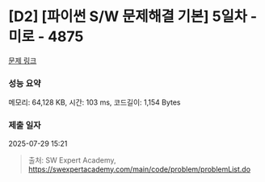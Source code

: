 # [D2] [파이썬 S/W 문제해결 기본] 5일차 - 미로 - 4875 

[문제 링크](https://swexpertacademy.com/main/code/problem/problemDetail.do?contestProbId=AWTQeET6QlADFAVT) 

### 성능 요약

메모리: 64,128 KB, 시간: 103 ms, 코드길이: 1,154 Bytes

### 제출 일자

2025-07-29 15:21



> 출처: SW Expert Academy, https://swexpertacademy.com/main/code/problem/problemList.do